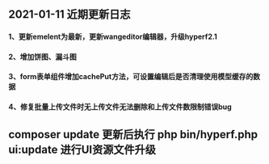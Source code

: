 ## 2021-01-11 近期更新日志
#### 1、更新emelent为最新，更新wangeditor编辑器，升级hyperf2.1
#### 2、增加饼图、漏斗图
#### 3、form表单组件增加cachePut方法，可设置编辑后是否清理使用模型缓存的数据
#### 4、修复批量上传文件时无上传文件无法删除和上传文件数限制错误bug

## composer update 更新后执行 php bin/hyperf.php ui:update 进行UI资源文件升级